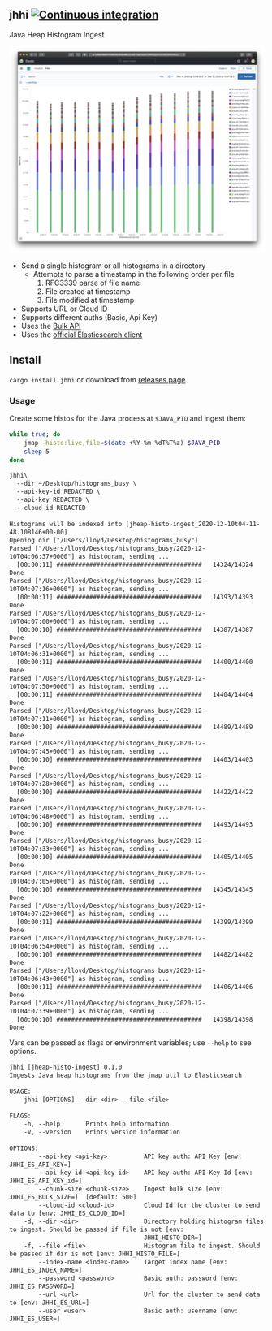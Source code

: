 ## jhhi [![Continuous integration](https://github.com/lloydmeta/jhhi/workflows/Continuous%20integration/badge.svg)](https://github.com/lloydmeta/jhhi/actions?query=workflow%3A%22Continuous+integration%22)

Java Heap Histogram Ingest

![Kibana](kibana.png)

- Send a single histogram or all histograms in a directory
  - Attempts to parse a timestamp in the following order per file
    1. RFC3339 parse of file name
    2. File created at timestamp
    3. File modified at timestamp
- Supports URL or Cloud ID
- Supports different auths (Basic, Api Key)
- Uses the [Bulk API](https://www.elastic.co/guide/en/elasticsearch/reference/current/docs-bulk.html)
- Uses the [official Elasticsearch client](https://github.com/elastic/elasticsearch-rs)

## Install

`cargo install jhhi` or download from [releases page](https://github.com/lloydmeta/jhhi/releases).

### Usage

Create some histos for the Java process at `$JAVA_PID` and ingest them:

```bash
while true; do
    jmap -histo:live,file=$(date +%Y-%m-%dT%T%z) $JAVA_PID
    sleep 5
done
```

```shell
jhhi\
  --dir ~/Desktop/histograms_busy \
  --api-key-id REDACTED \
  --api-key REDACTED \
  --cloud-id REDACTED

Histograms will be indexed into [jheap-histo-ingest_2020-12-10t04-11-48.108146+00-00]
Opening dir ["/Users/lloyd/Desktop/histograms_busy"]
Parsed ["/Users/lloyd/Desktop/histograms_busy/2020-12-10T04:06:37+0000"] as histogram, sending ...
  [00:00:11] ########################################   14324/14324   Done
Parsed ["/Users/lloyd/Desktop/histograms_busy/2020-12-10T04:07:16+0000"] as histogram, sending ...
  [00:00:11] ########################################   14393/14393   Done
Parsed ["/Users/lloyd/Desktop/histograms_busy/2020-12-10T04:07:00+0000"] as histogram, sending ...
  [00:00:10] ########################################   14387/14387   Done
Parsed ["/Users/lloyd/Desktop/histograms_busy/2020-12-10T04:06:31+0000"] as histogram, sending ...
  [00:00:11] ########################################   14400/14400   Done
Parsed ["/Users/lloyd/Desktop/histograms_busy/2020-12-10T04:07:50+0000"] as histogram, sending ...
  [00:00:11] ########################################   14404/14404   Done
Parsed ["/Users/lloyd/Desktop/histograms_busy/2020-12-10T04:07:11+0000"] as histogram, sending ...
  [00:00:10] ########################################   14489/14489   Done
Parsed ["/Users/lloyd/Desktop/histograms_busy/2020-12-10T04:07:45+0000"] as histogram, sending ...
  [00:00:10] ########################################   14403/14403   Done
Parsed ["/Users/lloyd/Desktop/histograms_busy/2020-12-10T04:07:28+0000"] as histogram, sending ...
  [00:00:10] ########################################   14422/14422   Done
Parsed ["/Users/lloyd/Desktop/histograms_busy/2020-12-10T04:06:48+0000"] as histogram, sending ...
  [00:00:10] ########################################   14493/14493   Done
Parsed ["/Users/lloyd/Desktop/histograms_busy/2020-12-10T04:07:33+0000"] as histogram, sending ...
  [00:00:10] ########################################   14405/14405   Done
Parsed ["/Users/lloyd/Desktop/histograms_busy/2020-12-10T04:07:05+0000"] as histogram, sending ...
  [00:00:10] ########################################   14345/14345   Done
Parsed ["/Users/lloyd/Desktop/histograms_busy/2020-12-10T04:07:22+0000"] as histogram, sending ...
  [00:00:11] ########################################   14399/14399   Done
Parsed ["/Users/lloyd/Desktop/histograms_busy/2020-12-10T04:06:54+0000"] as histogram, sending ...
  [00:00:10] ########################################   14482/14482   Done
Parsed ["/Users/lloyd/Desktop/histograms_busy/2020-12-10T04:06:43+0000"] as histogram, sending ...
  [00:00:11] ########################################   14406/14406   Done
Parsed ["/Users/lloyd/Desktop/histograms_busy/2020-12-10T04:07:39+0000"] as histogram, sending ...
  [00:00:10] ########################################   14398/14398   Done
```

Vars can be passed as flags or environment variables; use `--help` to see options.

```shell
jhhi [jheap-histo-ingest] 0.1.0
Ingests Java heap histograms from the jmap util to Elasticsearch

USAGE:
    jhhi [OPTIONS] --dir <dir> --file <file>

FLAGS:
    -h, --help       Prints help information
    -V, --version    Prints version information

OPTIONS:
        --api-key <api-key>          API key auth: API Key [env: JHHI_ES_API_KEY=]
        --api-key-id <api-key-id>    API key auth: API Key Id [env: JHHI_ES_API_KEY_id=]
        --chunk-size <chunk-size>    Ingest bulk size [env: JHHI_ES_BULK_SIZE=]  [default: 500]
        --cloud-id <cloud-id>        Cloud Id for the cluster to send data to [env: JHHI_ES_CLOUD_ID=]
    -d, --dir <dir>                  Directory holding histogram files to ingest. Should be passed if file is not [env:
                                     JHHI_HISTO_DIR=]
    -f, --file <file>                Histogram file to ingest. Should be passed if dir is not [env: JHHI_HISTO_FILE=]
        --index-name <index-name>    Target index name [env: JHHI_ES_INDEX_NAME=]
        --password <password>        Basic auth: password [env: JHHI_ES_PASSWORD=]
        --url <url>                  Url for the cluster to send data to [env: JHHI_ES_URL=]
        --user <user>                Basic auth: username [env: JHHI_ES_USER=]
```
